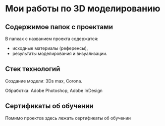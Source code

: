 # Мои работы по 3D моделированию
## Содержимое папок с проектами
В папках с названием проекта содержатся:
- исходные материалы (референсы),
- результаты моделирования и визуализации.
## Стек технологий
Создание модели: 3Ds max, Corona.

Обработка: Adobe Photoshop, Adobe InDesign 

## Сертификаты об обучении
Помимо проектов здесь лежать сертификаты об обучении
